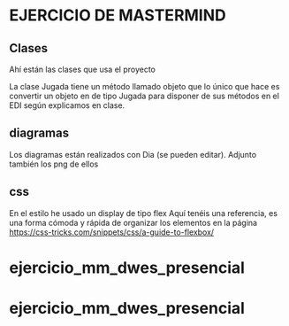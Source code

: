 # EJERCICIO DE MASTERMIND

## Clases
Ahí están las clases que usa el proyecto

La clase Jugada tiene un método llamado objeto que lo único que hace es convertir un objeto en de tipo Jugada para disponer de sus métodos en el EDI según explicamos en clase. 

## diagramas
Los diagramas están realizados con Dia (se pueden editar). Adjunto también los png de ellos

## css
En el estilo he usado un display de tipo flex
Aquí tenéis una referencia, es una forma cómoda y rápida de organizar los elementos en la página
 https://css-tricks.com/snippets/css/a-guide-to-flexbox/
 

# ejercicio_mm_dwes_presencial
# ejercicio_mm_dwes_presencial
